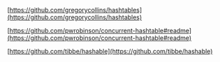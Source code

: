 [https://github.com/gregorycollins/hashtables](https://github.com/gregorycollins/hashtables)

[https://github.com/pwrobinson/concurrent-hashtable#readme](https://github.com/pwrobinson/concurrent-hashtable#readme)

[https://github.com/tibbe/hashable](https://github.com/tibbe/hashable)
